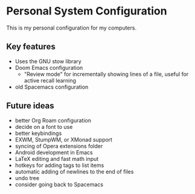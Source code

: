 # Personal System Configuration

This is my personal configuration for my computers.

## Key features

- Uses the GNU stow library
- Doom Emacs configuration
  - "Review mode" for incrementally showing lines of a file, useful for active recall learning
- old Spacemacs configuration

## Future ideas

- better Org Roam configuration
- decide on a font to use
- better keybindings
- EXWM, StumpWM, or XMonad support
- syncing of Opera extensions folder
- Android development in Emacs
- LaTeX editing and fast math input
- hotkeys for adding tags to list items
- automatic adding of newlines to the end of files
- undo tree
- consider going back to Spacemacs

